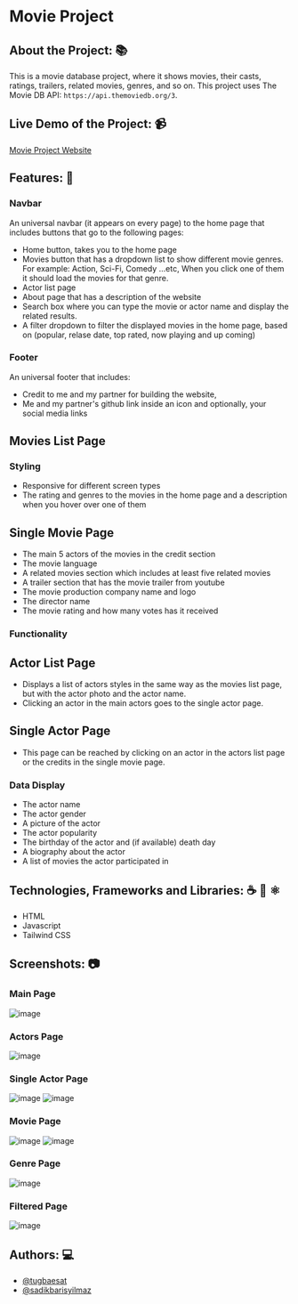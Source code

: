 # Movie Project

## About the Project: 📚
This is a movie database project, where it shows movies, their casts, ratings, trailers, related movies, genres, and so on.
This project uses The Movie DB API: `https://api.themoviedb.org/3`. 

## Live Demo of the Project: 📹

[Movie Project Website](https://movie-project-tugbaesat.vercel.app/)

## Features: 📖

### Navbar
An universal navbar (it appears on every page) to the home page that includes
buttons that go to the following pages:

- Home button, takes you to the home page
- Movies button that has a dropdown list to show different movie genres. For
  example: Action, Sci-Fi, Comedy ...etc, When you click one of them it should
  load the movies for that genre.
- Actor list page
- About page that has a description of the website
- Search box where you can type the movie or actor name and display the
  related results.
- A filter dropdown to filter the displayed movies in the home page, based
  on (popular, relase date, top rated, now playing and up coming)

### Footer

An universal footer that includes:

- Credit to me and my partner for building the website,
- Me and my partner's github link inside an icon and optionally, your social
  media links

## Movies List Page

### Styling

- Responsive for different screen types
- The rating and genres to the movies in the home page and a description
  when you hover over one of them

## Single Movie Page

- The main 5 actors of the movies in the credit section
- The movie language
- A related movies section which includes at least five related movies
- A trailer section that has the movie trailer from youtube
- The movie production company name and logo
- The director name
- The movie rating and how many votes has it received

### Functionality

## Actor List Page

- Displays a list of actors styles in the same way as the movies list page, but
with the actor photo and the actor name. 
- Clicking an actor in the main actors goes to the single actor page.

## Single Actor Page

- This page can be reached by clicking on an actor in the actors list page or the
credits in the single movie page.

### Data Display

- The actor name
- The actor gender
- A picture of the actor
- The actor popularity
- The birthday of the actor and (if available) death day
- A biography about the actor
- A list of movies the actor participated in

## Technologies, Frameworks and Libraries: ☕️ 🐍 ⚛️
- HTML
- Javascript
- Tailwind CSS

## Screenshots: 📷

### Main Page
![image](https://github.com/tugbaesat/movie-project/assets/114342008/04699a94-ac4a-498e-abe3-c0e8c92cc546)

### Actors Page
![image](https://github.com/tugbaesat/movie-project/assets/114342008/9053a8e2-1524-4c7a-b193-21870a2d466c)

### Single Actor Page
![image](https://github.com/tugbaesat/movie-project/assets/114342008/7225a5b1-212b-445a-b264-34192cfc9be2)
![image](https://github.com/tugbaesat/movie-project/assets/114342008/395941da-f6b9-4ae7-98f9-41ba41c5627b)

### Movie Page
![image](https://github.com/tugbaesat/movie-project/assets/114342008/6092772d-fd77-497c-b303-1de8680eb7f8)
![image](https://github.com/tugbaesat/movie-project/assets/114342008/f3100378-8d39-4e89-b635-4ad1a7517dd0)

### Genre Page
![image](https://github.com/tugbaesat/movie-project/assets/114342008/f2481d06-bba3-4e55-a80e-7c192fc483af)

### Filtered Page
![image](https://github.com/tugbaesat/movie-project/assets/114342008/8e8d7db8-80e1-4500-b460-c8f4eaa19487)

## Authors: 💻
- [@tugbaesat](https://github.com/tugbaesat)
- [@sadikbarisyilmaz](https://github.com/sadikbarisyilmaz)
